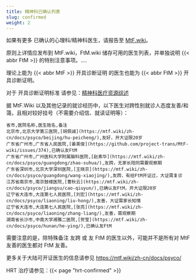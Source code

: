 ```yaml
---
title: 精神科已确认列表
slug: confirmed
weight: 2
---
```


如果有更多 已确认的心理科/精神科医生，请报告至 [MtF.wiki](https://mtf.wiki/zh-cn/docs/contributor-guide/)。

原则上详情应发布到 MtF.wiki，FtM.wiki 储存可用的医生列表，并单独说明 {{< abbr FtM >}} 的特别注意事项。....

理论上能为 {{< abbr MtF >}} 开具诊断证明 的医生也能为 {{< abbr FtM >}} 开具诊断证明。

对于 开具诊断证明标准 请参见：[精神科医疗资源综述](https://mtf.wiki/zh-cn/docs/psyco/overview/)

据 MtF.Wiki 以及其他记录的就诊经历中，以下医生对跨性别就诊人态度友善/和蔼，且相对较好挂号（不需要介绍信、就读证明等）：

```csv
省市,医院名称,医生姓名,备注
北京市,北京大学第三医院,[胡佩诚](https://mtf.wiki/zh-cn/docs/psyco/beijing/hu-peicheng/),友好，开大证限20岁
广东省广州市,广东省人民医院,[姜美俊](https://github.com/project-trans/MtF-wiki/issues/374),已确认友FtM
广东省广州市,广州医科大学附属脑科医院,[赵素华](https://mtf.wiki/zh-cn/docs/psyco/guangdong/zhao-suhua/),友跨，无家长陪同需要观察期
广东省深圳市,北京大学深圳医院,[王晓京](https://mtf.wiki/zh-cn/docs/psyco/guangdong/wang-xiaojing/),友跨，有给FtM开证过，大证需复诊
江苏省南京市,南京鼓楼医院,[曹秋云](https://mtf.wiki/zh-cn/docs/psyco/jiangsu/cao-qiuyun/),已确认友FtM，开大证限20岁
辽宁省大连市,大连第七人民医院,[刘宏](https://mtf.wiki/zh-cn/docs/psyco/liaoning/liu-hong/),友善，大证需家长知情
辽宁省大连市,大连第七人民医院,[张亮](https://mtf.wiki/zh-cn/docs/psyco/liaoning/zhang-liang/),友善，需观察期
湖南省长沙市,中南大学湘雅二医院,[贺莹](https://mtf.wiki/zh-cn/docs/psyco/hunan/he-ying/),已确认友FtM
```

需要注意的是，除特殊备注 友跨 或 友 FtM 的医生以外，可能并不是所有对 MtF 友善的医生都对 FtM 友善。

更多关于大陆可开证医生的信息请参见 <https://mtf.wiki/zh-cn/docs/psyco/>

HRT 治疗请参见：{{< page "hrt-confirmed" >}}
